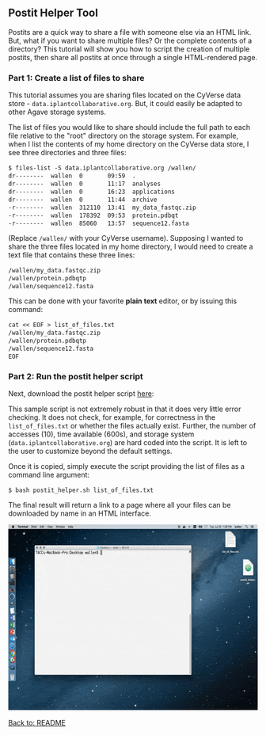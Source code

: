 ## Postit Helper Tool

Postits are a quick way to share a file with someone else via an HTML link. But, what if you want to share multiple files? Or the complete contents of a directory? This tutorial will show you how to script the creation of multiple postits, then share all postits at once through a single HTML-rendered page.


### Part 1: Create a list of files to share

This tutorial assumes you are sharing files located on the CyVerse data store - `data.iplantcollaborative.org`. But, it could easily be adapted to other Agave storage systems.

The list of files you would like to share should include the full path to each file relative to the "root" directory on the storage system. For example, when I list the contents of my home directory on the CyVerse data store, I see three directories and three files:

```
$ files-list -S data.iplantcollaborative.org /wallen/
dr--------  wallen  0       09:59  .
dr--------  wallen  0       11:17  analyses
dr--------  wallen  0       16:23  applications
dr--------  wallen  0       11:44  archive
-r--------  wallen  312110  13:41  my_data_fastqc.zip
-r--------  wallen  178392  09:53  protein.pdbqt
-r--------  wallen  85060   13:57  sequence12.fasta
```

(Replace `/wallen/` with your CyVerse username). Supposing I wanted to share the three files located in my home directory, I would need to create a text file that contains these three lines:

```
/wallen/my_data.fastqc.zip
/wallen/protein.pdbqtp
/wallen/sequence12.fasta
```

This can be done with your favorite __plain text__ editor, or by issuing this command:

```
cat << EOF > list_of_files.txt
/wallen/my_data.fastqc.zip
/wallen/protein.pdbqtp
/wallen/sequence12.fasta
EOF
```


### Part 2: Run the postit helper script

Next, download the postit helper script [here](postit_helper.sh):

This sample script is not extremely robust in that it does very little error checking. It does not check, for example, for correctness in the `list_of_files.txt` or whether the files actually exist. Further, the number of accesses (10), time available (600s), and storage system (`data.iplantcollaborative.org`) are hard coded into the script. It is left to the user to customize beyond the default settings.

Once it is copied, simply execute the script providing the list of files as a command line argument:

```
$ bash postit_helper.sh list_of_files.txt
```

The final result will return a link to a page where all your files can be downloaded by name in an HTML interface.


<center><img src="postit_helper.gif" style="height:375px;"></center>


[Back to: README](../README.md)
